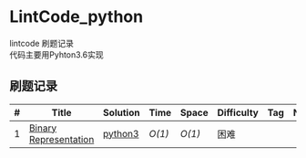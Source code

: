 # LintCode_python
lintcode 刷题记录<br>
代码主要用Pyhton3.6实现<br>


## 刷题记录
| # | Title | Solution | Time | Space | Difficulty | Tag | Note |
|---| ----- | -------- | ---- | ----- | ---------- | --- | ---- |
|1|[Binary Representation](https://www.lintcode.com/problem/binary-representation/description)| [python3](./Python/Binary_Representation.py)| _O(1)_ | _O(1)_ | 困难 | | |

